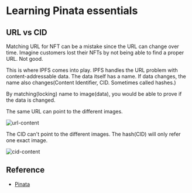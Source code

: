 # Learning Pinata essentials

## URL vs CID

Matching URL for NFT can be a mistake since the URL can change over time. Imagine customers lost their NFTs by not being able to find a proper URL.
Not good.

This is where IPFS comes into play. IPFS handles the URL problem with content-addressable data. The data itself has a name. If data changes, the name also changes(Content Identifier, CID. Sometimes called hashes.)

By matching(locking) name to image(data), you would be able to prove if the data is changed.

The same URL can point to the different images.

![url-content](https://user-images.githubusercontent.com/83855174/174602142-c31e5197-a4b6-402b-bdaa-e3c3da51f144.png)

The CID can't point to the different images. The hash(CID) will only refer one exact image.

![cid-content](https://user-images.githubusercontent.com/83855174/174602163-fd0717b3-3d88-491f-a6a9-ddde22cdb1d5.png)

## Reference

- [Pinata](https://www.pinata.cloud/)
